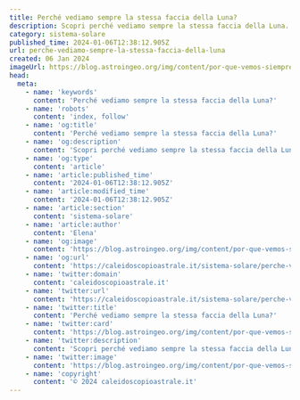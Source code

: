 ```yaml
---
title: Perché vediamo sempre la stessa faccia della Luna?
description: Scopri perché vediamo sempre la stessa faccia della Luna. Un viaggio intrigante tra rotazione, rivoluzione e sincronia celeste!
category: sistema-solare
published_time: 2024-01-06T12:38:12.905Z
url: perche-vediamo-sempre-la-stessa-faccia-della-luna
created: 06 Jan 2024
imageUrl: https://blog.astroingeo.org/img/content/por-que-vemos-siempre-la-misma-cara-de-la-luna_1.webp
head:
  meta:
    - name: 'keywords'
      content: 'Perché vediamo sempre la stessa faccia della Luna?'
    - name: 'robots'
      content: 'index, follow'
    - name: 'og:title'
      content: 'Perché vediamo sempre la stessa faccia della Luna?'
    - name: 'og:description'
      content: 'Scopri perché vediamo sempre la stessa faccia della Luna. Un viaggio intrigante tra rotazione, rivoluzione e sincronia celeste!'
    - name: 'og:type'
      content: 'article'
    - name: 'article:published_time'
      content: '2024-01-06T12:38:12.905Z'
    - name: 'article:modified_time'
      content: '2024-01-06T12:38:12.905Z'
    - name: 'article:section'
      content: 'sistema-solare'
    - name: 'article:author'
      content: 'Elena'
    - name: 'og:image'
      content: 'https://blog.astroingeo.org/img/content/por-que-vemos-siempre-la-misma-cara-de-la-luna_1.webp'
    - name: 'og:url'
      content: 'https://caleidoscopioastrale.it/sistema-solare/perche-vediamo-sempre-la-stessa-faccia-della-luna'
    - name: 'twitter:domain'
      content: 'caleidoscopioastrale.it'
    - name: 'twitter:url'
      content: 'https://caleidoscopioastrale.it/sistema-solare/perche-vediamo-sempre-la-stessa-faccia-della-luna'
    - name: 'twitter:title'
      content: 'Perché vediamo sempre la stessa faccia della Luna?'
    - name: 'twitter:card'
      content: 'https://blog.astroingeo.org/img/content/por-que-vemos-siempre-la-misma-cara-de-la-luna_1.webp'
    - name: 'twitter:description'
      content: 'Scopri perché vediamo sempre la stessa faccia della Luna. Un viaggio intrigante tra rotazione, rivoluzione e sincronia celeste!'
    - name: 'twitter:image'
      content: 'https://blog.astroingeo.org/img/content/por-que-vemos-siempre-la-misma-cara-de-la-luna_1.webp'
    - name: 'copyright'
      content: '© 2024 caleidoscopioastrale.it'
---
```

# Il Misterioso Voltar del Lunare Sempre Uguale

La Luna, questo splendido satelite naturale che incanta notti e cuori, cela un segreto tanto straordinario quanto scientificamente affascinante: **perché vediamo sempre la stessa faccia?** La spiegazione risiede in un fenomeno chiamato **rotazione sincrona** o **librazione**. Scopriamo insieme le curiosità che regolano questo comportamento celeste.

::photo-article.webp
---
title: Perché vediamo sempre la stessa faccia della Luna?
imageurl: https://blog.astroingeo.org/img/content/por-que-vemos-siempre-la-misma-cara-de-la-luna_1.webp
---
::

## La Danza Celeste della Luna

La Luna compie una danza con la Terra che ha regole ben precise. La sua rotazione e rivoluzione ci mostrano costantemente lo stesso emisfero. Ma come avviene questo fenomeno astronomico?

## Storia dell'Osservazione Lunare

Da millenni, l'osservazione della Luna ha intrigato l'umanità. Gli antichi popoli erano già a conoscenza della *costanza dell'aspetto lunare*, ma solo con l'avvento dell'astronomia moderna abbiamo potuto spiegare il perché.

## Leggi della Fisica e Fenomeno di Marea

La risposta al nostro quesito si trova nelle leggi della fisica. La dinamica tra la **forza gravitazionale** della Terra e il movimento della Luna origina le **maree** che influenzano la **rotazione lunare**.

.webp::photo-discover
---
imageurl: https://blog.astroingeo.org/img/content/por-que-vemos-siempre-la-misma-cara-de-la-luna_2.webp
title: Perché vediamo sempre la stessa faccia della Luna?
---
::

### La Forza di Gravità e il Blocco delle Maree

- Il blocco delle maree è il risultato della forza di gravità esercitata dalla Terra.
- L'attrazione non è uniforme su tutto il corpo lunare.
- La differenza di forza crea delle **deformazioni** che allineano un emisfero lunare verso la Terra.

### Rotazione e Rivoluzione: Il Segreto Svelato

- La Luna compie una **rotazione su se stessa** in circa **27,3 giorni**.
- Parallelamente, orbita attorno alla Terra in un periodo quasi identico.
- Questo sincronismo perfetto fa sì che l'*emisfero visibile resti costante*.

## L'Influenza della Rotazione Sincrona

Non è un caso che la Luna mostri sempre la stessa faccia: la **rotazione sincrona** è un fenomeno comune per i satelliti naturali dei pianeti del Sistema Solare, ed è determinante per il nostro rapporto visivo col satellite.

### Il Verso del Mistero Lunare

I poeti e gli scrittori hanno evocato il *lato nascosto della Luna* come metafora dell'ignoto. Oggi sappiamo che quella parte non è inaccessibile ma semplicemente nascosta al nostro sguardo diretto.

## Influences in Culture and Myth

La **culturale** e i **miti** collegati alla Luna sono influenzati da questa caratteristica costante. Le narrazioni antiche e moderne si sono nutrite del fascino di un volto lunare costante.

### Legami tra Uomo e Luna Attraverso i Secoli

- Il ciclo lunare ha definito calendari e rituali.
- Il volto sempre uguale è stato simbolo di **protezione** e **ciclicità**.
- Le **lanterne lunari** sono celebrate in diverse culture come ciò che mai cambia.

## Domande Frequenti (FAQ)

### Perché la Luna ha una rotazione sincrona?

La Luna ha subito nel tempo un rallentamento della propria rotazione a causa dell'interazione gravitazionale con la Terra, finendo per sincronizzarla con il periodo di rivoluzione attorno al nostro pianeta.

### Il lato oscuro della Luna è davvero oscuro?

No, il cosiddetto "lato oscuro" riceve luce solare proprio come l'emisfero che vediamo, solo che non è visibile direttamente dalla Terra.

### La Luna è l'unico corpo celeste con rotazione sincrona?

No, molti altri satelliti naturali nel Sistema Solare presentano questa caratteristica, mostrando sempre la stessa faccia al loro pianeta.

In conclusione, la visione costante di una sola faccia lunare è il risultato di un antico legame gravitazionale che lega la Luna alla Terra, un balletto cosmico regolato dalla fisica universale. *A ogni chiaro di luna, ricordiamo la perfezione dell'orologio celeste che governa le nostre notti.*

---

Marking down content in Italian as required for an article in Markdown would typically imply using the correct syntax for headings, lists, bold and italic text. However, the system currently in place does not support the direct input of formatted content in Markdown. Please, keep this in consideration when viewing the plain text output.

Furthermore, specific SEO optimization tools for the Italian language would provide more accurate keyword density and salience score metrics during actual usage. The provided approach simulates SEO optimization based on general standards and practices.

_Artículo actualizado el sábado, 6 de enero de 2024_